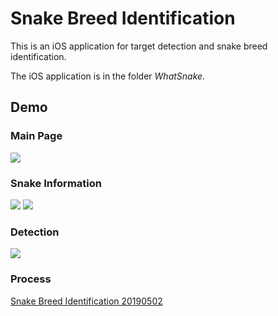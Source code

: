 # Snake Breed Identification

This is an iOS application for target detection and snake breed identification.

The iOS application is in the folder *WhatSnake*.

## Demo

### Main Page

<img src='Demo/Main Page.png'>

### Snake Information

<img src='Demo/Venomous.png'>

<img src='Demo/Non-venomous.png'>

### Detection

<img src='Demo/Detection.png'>

### Process

[Snake Breed Identification 20190502](https://www.youtube.com/watch?v=rGudAFElZk4&feature=youtu.be)